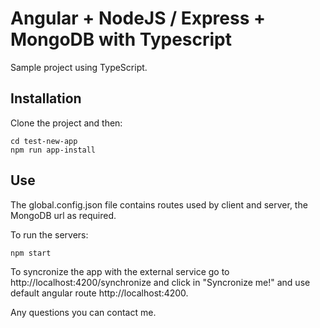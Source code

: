 # Angular + NodeJS / Express + MongoDB with Typescript

Sample project using TypeScript.

## Installation

Clone the project and then:

<pre><code>cd test-new-app
npm run app-install 
</code></pre>
  
## Use

The global.config.json file contains routes used by client and server, the MongoDB url as required.

To run the servers:

<pre><code>npm start
</code></pre>
  
To syncronize the app with the external service go to http://localhost:4200/synchronize and click in "Syncronize me!" and use default angular route http://localhost:4200.
  
Any questions you can contact me.

